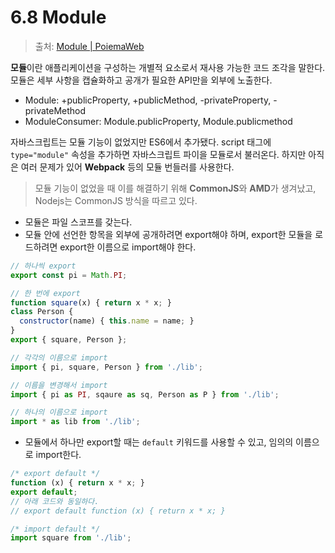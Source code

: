 # 6.8 Module

> 출처: [Module | PoiemaWeb](https://poiemaweb.com/es6-module)

**모듈**이란 애플리케이션을 구성하는 개별적 요소로서 재사용 가능한 코드 조각을 말한다. 모듈은 세부 사항을 캡슐화하고 공개가 필요한 API만을 외부에 노출한다.

- Module: +publicProperty, +publicMethod, -privateProperty, -privateMethod
- ModuleConsumer: Module.publicProperty, Module.publicmethod

자바스크립트는 모듈 기능이 없었지만 ES6에서 추가됐다. script 태그에 `type="module"` 속성을 추가하면 자바스크립트 파이을 모듈로서 불러온다. 하지만 아직은 여러 문제가 있어 **Webpack** 등의 모듈 번들러를 사용한다.

> 모듈 기능이 없었을 때 이를 해결하기 위해 **CommonJS**와 **AMD**가 생겨났고, Nodejs는 CommonJS 방식을 따르고 있다.

- 모듈은 파일 스코프를 갖는다.
- 모듈 안에 선언한 항목을 외부에 공개하려면 export해야 하며, export한 모듈을 로드하려면 export한 이름으로 import해야 한다.

```javascript
// 하나씩 export
export const pi = Math.PI;

// 한 번에 export
function square(x) { return x * x; }
class Person {
  constructor(name) { this.name = name; }
}
export { square, Person };

// 각각의 이름으로 import
import { pi, square, Person } from './lib';

// 이름을 변경해서 import
import { pi as PI, sqaure as sq, Person as P } from './lib';

// 하나의 이름으로 import
import * as lib from './lib';
```

- 모듈에서 하나만 export할 때는 `default` 키워드를 사용할 수 있고, 임의의 이름으로 import한다.

```javascript
/* export default */
function (x) { return x * x; }
export default;
// 아래 코드와 동일하다.
// export default function (x) { return x * x; }

/* import default */
import square from './lib';
```


